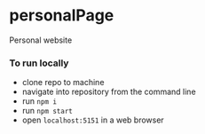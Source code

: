 # personalPage
Personal website

### To run locally

- clone repo to machine 
- navigate into repository from the command line 
- run `npm i`
- run `npm start`
- open `localhost:5151` in a web browser